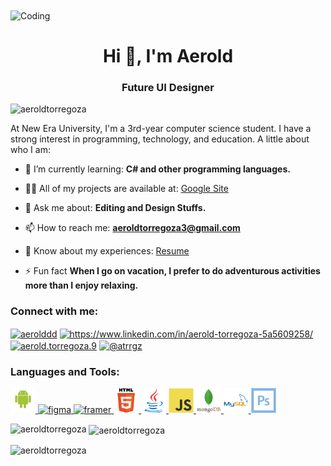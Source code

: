 <img align="Center" alt="Coding" height="440" width="1000" src="https://i.pinimg.com/originals/81/17/8b/81178b47a8598f0c81c4799f2cdd4057.gif">
<h1 align="center">Hi 👋, I'm Aerold</h1>
<h3 align="center">Future UI Designer</h3>

<p align="left"> <img src="https://komarev.com/ghpvc/?username=aeroldtorregoza&label=Profile%20views&color=0e75b6&style=flat" alt="aeroldtorregoza" /> </p>

At New Era University, I'm a 3rd-year computer science student. I have a strong interest in programming, technology, and education. A little about who I am:

- 🌱 I’m currently learning: **C# and other programming languages.**

- 👨‍💻 All of my projects are available at: [Google Site](https://sites.google.com/neu.edu.ph/adtorregoza/home?)
- 💬 Ask me about: **Editing and Design Stuffs.**

- 📫 How to reach me: **aeroldtorregoza3@gmail.com**

- 📄 Know about my experiences: [Resume](https://drive.google.com/file/d/1qM-p6S_iVi6jN1m_uw2U9z2BDhWQFU3j/view)

- ⚡ Fun fact **When I go on vacation, I prefer to do adventurous activities more than I enjoy relaxing.**

<h3 align="left">Connect with me:</h3>
<p align="left">
<a href="https://twitter.com/aerolddd" target="blank"><img align="center" src="https://raw.githubusercontent.com/rahuldkjain/github-profile-readme-generator/master/src/images/icons/Social/twitter.svg" alt="aerolddd" height="30" width="40" /></a>
<a href="https://linkedin.com/in/https://www.linkedin.com/in/aerold-torregoza-5a5609258/" target="blank"><img align="center" src="https://raw.githubusercontent.com/rahuldkjain/github-profile-readme-generator/master/src/images/icons/Social/linked-in-alt.svg" alt="https://www.linkedin.com/in/aerold-torregoza-5a5609258/" height="30" width="40" /></a>
<a href="https://fb.com/aerold.torregoza.9" target="blank"><img align="center" src="https://raw.githubusercontent.com/rahuldkjain/github-profile-readme-generator/master/src/images/icons/Social/facebook.svg" alt="aerold.torregoza.9" height="30" width="40" /></a>
<a href="https://instagram.com/@atrrgz" target="blank"><img align="center" src="https://raw.githubusercontent.com/rahuldkjain/github-profile-readme-generator/master/src/images/icons/Social/instagram.svg" alt="@atrrgz" height="30" width="40" /></a>
</p>

<h3 align="left">Languages and Tools:</h3>
<p align="left"> <a href="https://developer.android.com" target="_blank" rel="noreferrer"> <img src="https://raw.githubusercontent.com/devicons/devicon/master/icons/android/android-original-wordmark.svg" alt="android" width="40" height="40"/> </a> <a href="https://www.figma.com/" target="_blank" rel="noreferrer"> <img src="https://www.vectorlogo.zone/logos/figma/figma-icon.svg" alt="figma" width="40" height="40"/> </a> <a href="https://www.framer.com/" target="_blank" rel="noreferrer"> <img src="https://www.vectorlogo.zone/logos/framer/framer-icon.svg" alt="framer" width="40" height="40"/> </a> <a href="https://www.w3.org/html/" target="_blank" rel="noreferrer"> <img src="https://raw.githubusercontent.com/devicons/devicon/master/icons/html5/html5-original-wordmark.svg" alt="html5" width="40" height="40"/> </a> <a href="https://www.java.com" target="_blank" rel="noreferrer"> <img src="https://raw.githubusercontent.com/devicons/devicon/master/icons/java/java-original.svg" alt="java" width="40" height="40"/> </a> <a href="https://developer.mozilla.org/en-US/docs/Web/JavaScript" target="_blank" rel="noreferrer"> <img src="https://raw.githubusercontent.com/devicons/devicon/master/icons/javascript/javascript-original.svg" alt="javascript" width="40" height="40"/> </a> <a href="https://www.mongodb.com/" target="_blank" rel="noreferrer"> <img src="https://raw.githubusercontent.com/devicons/devicon/master/icons/mongodb/mongodb-original-wordmark.svg" alt="mongodb" width="40" height="40"/> </a> <a href="https://www.mysql.com/" target="_blank" rel="noreferrer"> <img src="https://raw.githubusercontent.com/devicons/devicon/master/icons/mysql/mysql-original-wordmark.svg" alt="mysql" width="40" height="40"/> </a> <a href="https://www.photoshop.com/en" target="_blank" rel="noreferrer"> <img src="https://raw.githubusercontent.com/devicons/devicon/master/icons/photoshop/photoshop-line.svg" alt="photoshop" width="40" height="40"/> </a> </p>

<p><img align="left" src="https://github-readme-stats.vercel.app/api/top-langs?username=aeroldtorregoza&show_icons=true&locale=en&layout=compact" alt="aeroldtorregoza" /></p>

<p>&nbsp;<img align="center" src="https://github-readme-stats.vercel.app/api?username=aeroldtorregoza&show_icons=true&locale=en" alt="aeroldtorregoza" /></p>

<p><img align="center" src="https://github-readme-streak-stats.herokuapp.com/?user=aeroldtorregoza&" alt="aeroldtorregoza" /></p>
